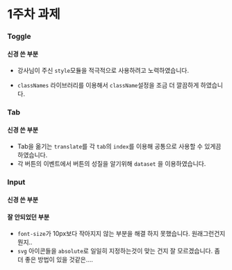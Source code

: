 # 1주차 과제

### Toggle

#### 신경 쓴 부분

- 강사님이 주신 `style`모듈을 적극적으로 사용하려고 노력하였습니다. 

- `classNames` 라이브러리를 이용해서 `className`설정을 조금 더 깔끔하게 하였습니다.

### Tab

#### 신경 쓴 부분

- Tab을 옮기는 `translate`를 각 `tab`의 `index`를 이용해 공통으로 사용할 수 있게끔 하였습니다.
- 각 버튼의 이벤트에서 버튼의 성질을 알기위해 `dataset` 을 이용하였습니다.

### Input

#### 신경 쓴 부분

#### 잘 안되었던 부분

- `font-size`가 10px보다 작아지지 않는 부분을 해결 하지 못했습니다. 원래그런건지 뭔지..
- `svg` 아이콘들을 `absolute`로 일일히 지정하는것이 맞는 건지 잘 모르겠습니다. 좀 더 좋은 방법이 있을 것같은....